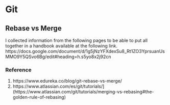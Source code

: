 <h1>Git</h1>
<h2>Rebase vs Merge</h3>
I collected information from the following pages to be able to put all together in a handbook available at the following link.
https://docs.google.com/document/d/1g5jNzYFXdexSu8_Rt1ZO3YprsuanUsMMO9Y5QSvo6Bg/edit#heading=h.s5yo8x2j92cn

<h3>Reference</h3>
<ol>
<li>https://www.edureka.co/blog/git-rebase-vs-merge/</li>
<li>https://www.atlassian.com/es/git/tutorials/](https://www.atlassian.com/git/tutorials/merging-vs-rebasing#the-golden-rule-of-rebasing)</li>
</ol>
